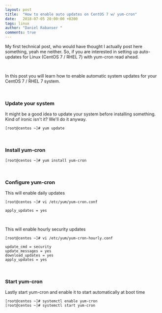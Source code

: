 ```yaml
---
layout: post
title:  "How to enable auto updates on CentOS 7 w/ yum-cron"
date:   2018-07-05 20:00:00 +0200
tags: linux
author: "Daniel Rabanser "
comments: true
---
```

My first technical post, who would have thought I actually post here something, yeah me neither. So, if you are interested in setting up auto-updates for Linux (CentOS 7 / RHEL 7) with yum-cron read ahead.<!--excerpt-->  

<br>

In this post you will learn how to enable automatic system updates for your CentOS 7 / RHEL 7 system.

<br>

### Update your system
It might be a good idea to update your system before installing something. Kind of ironic isn't it? We'll do it anyway.
```
[root@centos ~]# yum update
```

<br>

### Install yum-cron
```
[root@centos ~]# yum install yum-cron
```

<br>

### Configure yum-cron
This will enable daily updates
```
[root@centos ~]# vi /etc/yum/yum-cron.conf
```
```
apply_updates = yes                  
```

<br>

This will enable hourly security updates
```
[root@centos ~]# vi /etc/yum/yum-cron-hourly.conf
```
```
update_cmd = security
update_messages = yes
download_updates = yes
apply_updates = yes
```

<br>

### Start yum-cron
Lastly start yum-cron and enable it to start automatically at boot time
```
[root@centos ~]# systemctl enable yum-cron
[root@centos ~]# systemctl start yum-cron
```